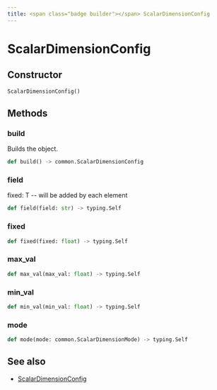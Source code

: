 ```yaml
---
title: <span class="badge builder"></span> ScalarDimensionConfig
---
```

# <span class="badge builder"></span> ScalarDimensionConfig

## Constructor

```python
ScalarDimensionConfig()
```
## Methods

### <span class="badge object-method"></span> build

Builds the object.

```python
def build() -> common.ScalarDimensionConfig
```

### <span class="badge object-method"></span> field

fixed: T -- will be added by each element

```python
def field(field: str) -> typing.Self
```

### <span class="badge object-method"></span> fixed

```python
def fixed(fixed: float) -> typing.Self
```

### <span class="badge object-method"></span> max_val

```python
def max_val(max_val: float) -> typing.Self
```

### <span class="badge object-method"></span> min_val

```python
def min_val(min_val: float) -> typing.Self
```

### <span class="badge object-method"></span> mode

```python
def mode(mode: common.ScalarDimensionMode) -> typing.Self
```

## See also

 * <span class="badge object-type-class"></span> [ScalarDimensionConfig](./object-ScalarDimensionConfig.md)
